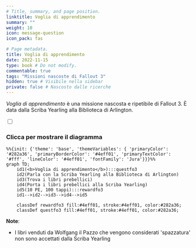 ```yaml
---
# Title, summary, and page position.
linktitle: Voglia di apprendimento
summary: ""
weight: 10
icon: message-question
icon_pack: fas

# Page metadata.
title: Voglia di apprendimento
date: 2022-11-15
type: book # Do not modify.
commentable: true
tags: "Missioni nascoste di Fallout 3"
hidden: true # Visibile nella sidebar
private: false # Nascosto dalle ricerche
---
```


<div class="fo3">

*Voglia di apprendimento* è una missione nascosta e ripetibile di Fallout 3. È data dalla Scriba Yearling alla Biblioteca di Arlington.



<section class="chart-collapse">
<input type="checkbox" name="collapse2" id="handle2">
<h3 class="handle">
<label for="handle2">Clicca per mostrare il diagramma</label>
</h3>
<div class="content">

```mermaid
%%{init: {'theme': 'base', 'themeVariables': { 'primaryColor': '#282a36', 'primaryBorderColor': '#4eff01', 'primaryTextColor': '#fff', 'lineColor': '#4eff01', 'fontFamily': 'Jura'}}}%%
graph TD;
    id1(<b>Voglia di apprendimento</b>):::questfo3
    id2(Parla con la Scriba Yearling alla Biblioteca di Arlington)
    id3(Trova i libri prebellici)
    id4(Porta i libri prebellici alla Scriba Yearling)
    id5(10 PE, 100 tappi):::rewardfo3
    id1-->id2-->id3-->id4-->id5
    
    classDef rewardfo3 fill:#4eff01, stroke:#4eff01, color:#282a36;
    classDef questfo3 fill:#4eff01, stroke:#4eff01, color:#282a36;
```

</div>
</section>

**Note**:
- I libri venduti da Wolfgang il Pazzo che vengono considerati 'spazzatura' non sono accettati dalla Scriba Yearling


</div>
